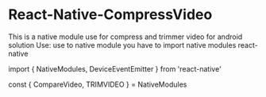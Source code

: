 # React-Native-CompressVideo
This is a native module use for compress and trimmer video for android solution
Use:
use to native module you have to import native modules react-native

import { NativeModules, DeviceEventEmitter } from 'react-native'

const { CompareVideo, TRIMVIDEO } = NativeModules
